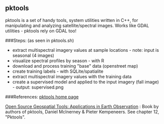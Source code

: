 ## pktools
pktools is a set of handy tools, system utilities written in C++, for manipulating and analyzing satellite/spectral images. Works like GDAL utilities - pktools rely on GDAL too!

###Steps: (as seen in pktools.sh)
* extract multispectral imagery values at sample locations - note: input is seasonal (4 images)
* visualize spectral profiles by season - with R
* download and process training "base" data (openstreet map)
* create training labels - with SQLite/spatialite
* extract multispectral imagery values with the training data
* create a supervised model and applied to the input imagery (fall image) - output: supervised.png

###References:
[pktools home page](http://pktools.nongnu.org/html/index.html)

[Open Source Geospatial Tools: Applications in Earth Observation](http://www.springer.com/us/book/9783319018232) : Book by authors of pktools, Daniel Mclnerney & Pieter Kempeneers. See chapter 12, "Pktools".
